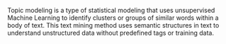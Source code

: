Topic modeling is a type of statistical modeling that uses unsupervised Machine Learning to identify clusters or groups of similar words within a body of text. This text mining method uses semantic structures in text to understand unstructured data without predefined tags or training data.

